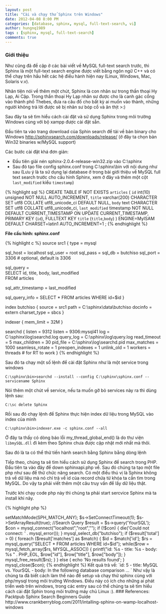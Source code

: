 ```yaml
---
layout: post
title: "Cài và chạy thử Sphinx trên Windows"
date: 2012-04-08 8:00 PM
categories: [database, sphinx, mysql, full-text-search, vi]
author: hungnq1989
tags : [sphinx, mysql, full-text-search]
comments: true
---
```


### Giới thiệu

Như cũng đã đề cập ở các bài viết về MySQL full-text search trước, thì Sphinx là một full-text search engine được viết bằng ngôn ngữ C++ và có thể chạy trên hầu hết các hệ điều hành hiện nay (Linux, Windows, Mac, Solaris v.v).

Nhân tiện nói về thêm một chút, Sphinx là con nhân sư trong thần thoại Hy Lạp, Ai Cập. Trong thần thoại Hy Lạp nhân sư được cho là canh gác cổng vào thành phố Thebes, đưa ra câu đố cho bất kỳ ai muốn vào thành, những người không trả lời được sẽ bị nhân sư bóp cổ và ăn thịt >:) 

Sau đây ta sẽ tìm hiểu cách cài đặt và sử dụng Sphinx trong môi trường Windows  cùng với bộ xampp được cài đặt sẵn.

Đầu tiên ta vào trang download của Sphin search để tải về bản binary cho Windows http://sphinxsearch.com/downloads/release/ (ở đây ta chọn bản Win32 binaries w/MySQL support)

Các bước cài đặt khá đơn giản:

* Đầu tiên giải nén sphinx-2.0.4-release-win32.zip vào C:\sphinx
* Sau đó tạo file config sphinx.conf trong C:\sphinx\bin với nội dung như sau
 (Lưu ý là ta sử dụng lại database ở trong bài giới thiệu về MySQL full text search trước cho cấu hình Sphinx, xem ở đây và thêm một cột `last_modified` kiểu `timestamp`)

{% highlight sql %}
CREATE TABLE IF NOT EXISTS `articles` (
  `id` int(10) unsigned NOT NULL AUTO_INCREMENT,
  `title` varchar(200) CHARACTER SET utf8 COLLATE utf8_unicode_ci DEFAULT NULL,
  `body` text CHARACTER SET utf8 COLLATE utf8_unicode_ci,
  `last_modified` timestamp NOT NULL DEFAULT CURRENT_TIMESTAMP ON UPDATE CURRENT_TIMESTAMP,
  PRIMARY KEY (`id`),
  FULLTEXT KEY `title` (`title`,`body`)
) ENGINE=MyISAM  DEFAULT CHARSET=latin1 AUTO_INCREMENT=1 ;
{% endhighlight %}

**File cấu hình: sphinx.conf**

{% highlight c %}
source src1
{
 type   = mysql

 sql_host  = localhost
 sql_user  = root
 sql_pass  =
 sql_db   = butchiso
 sql_port  = 3306 # optional, default is 3306

 sql_query  = \
  SELECT id, title, body, last_modified \
  FROM articles

 sql_attr_timestamp = last_modified

 sql_query_info  = SELECT * FROM articles WHERE id=$id
}


index butchiso
{
 source   = src1
 path   = C:\sphinx\data\butchiso
 docinfo   = extern
 charset_type = sbcs
}

indexer
{
 mem_limit  = 32M
}

searchd
{
 listen   = 9312
 listen   = 9306:mysql41
 log   = C:\sphinx\log\searchd.log
 query_log  = C:\sphinx\log\query.log
 read_timeout = 5
 max_children = 30
 pid_file  = C:\sphinx\log\searchd.pid
 max_matches  = 1000
 seamless_rotate = 1
 preopen_indexes = 1
 unlink_old  = 1
 workers   = threads # for RT to work
}
{% endhighlight %}

Sau đó ta chạy một số lệnh để cài đặt Sphinx như là một service trong windows

`C:\sphinx\bin>searchd --install --config C:\sphinx\sphinx.conf --servicename Sphinx`

Nói thêm một chút về service, nếu ta muốn gỡ bỏ services này ra thì dùng lệnh sau:

`C:\sc delete Sphinx`

Rồi sau đó chạy lệnh để Sphinx thực hiện index dữ liệu trong MySQL vào index của mình

`C:\sphinx\bin>indexer.exe -c sphinx.conf --all`

Ở đây ta thấy có dòng báo lỗi my_thread_global_end() là do thư viện `libmySQL.dll` đi kèm theo Sphinx chưa được cập nhật mới nhất mà thôi. 

Sau đó là ta có thể thử tiến hành search bằng Sphinx bằng dòng lệnh

Tiếp theo, chúng ta sẽ tìm hiểu cách sử dụng Sphinx để search trong PHP. Đầu tiên ta vào đây để down sphinxapi.php về. Sau đó chúng ta tạo một file php như sau để thử chức năng search. Có một điều thú vị là Sphinx không trả về dữ liệu mà nó chỉ trả về id của record chứa từ khóa ta cần tìm trong MySQL. Do vậy ta phải viết thêm một câu truy vấn để lấy dữ liệu thật.

Trước khi chạy code php này thì chúng ta phải start sercvice Sphinx mà ta install khi nãy. 

{% highlight php %}
<?php 
setServer('127.0.0.1', 9312);
$s->setMatchMode(SPH_MATCH_ANY);
$s->SetConnectTimeout(1);
$s->SetArrayResult(true);
//Search Query
$result = $s->query('YourSQL');

$con = mysql_connect("localhost","root","");
if (!$con)
{
  die('Could not connect: ' . mysql_error());
}
mysql_select_db("butchiso");

if ($result['total'] > 0) {
 foreach ($result['matches'] as $match) 
 {  
  $id = $match['id'];
  $rs = mysql_query("SELECT * FROM articles WHERE id=$id");
  while($row = mysql_fetch_array($rs, MYSQL_ASSOC))
  {
   printf("id: %s  - title: %s  - body: %s 
" . PHP_EOL, $row["id"], $row["title"], $row["body"]);
  }
  mysql_free_result($rs);
 }
} 
else 
{
 echo 'No results found';       
}

mysql_close($con);
{% endhighlight %}

Kết quả trả về: 
`id: 5 - title: MySQL vs. YourSQL - body: In the following database comparison ... `

Như vậy là chúng ta đã biết cách làm thế nào để setup và chạy thử sphinx cùng với php/mysql trong môi trường Windows. Điều này có ích cho những ai phát triển web trên windows, trong các entry sau có thể chúng ta sẽ tìm hiểu cách cài đặt Sphin trong môi trường máy chủ Linux :).

### References:
Packtpub Sphinx Search Beginners Guide 
http://www.crankberryblog.com/2011/intalling-sphinx-on-wamp-localhost-windows